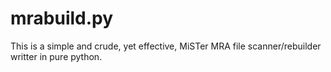 # mrabuild.py
This is a simple and crude, yet effective, MiSTer MRA file scanner/rebuilder writter in pure python.
